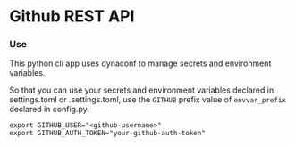 # Github REST API


### Use

This python cli app uses dynaconf to manage secrets and environment variables.

So that you can use your secrets and environment variables declared in settings.toml or .settings.toml, use the `GITHUB` prefix value of `envvar_prefix`
declared in config.py.

```shell
export GITHUB_USER="<github-username>"
export GITHUB_AUTH_TOKEN="your-github-auth-token"
```
